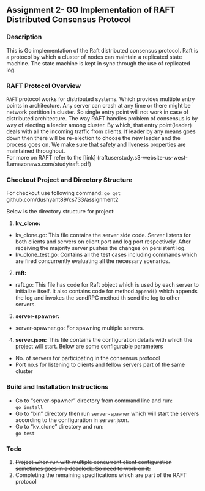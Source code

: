 ## Assignment 2- GO Implementation of RAFT Distributed Consensus Protocol <br/>

### Description

This is Go implementation of the Raft distributed consensus protocol. Raft is a protocol by which a cluster of nodes can maintain a replicated state machine. The state machine is kept in sync through the use of replicated log. 

### RAFT Protocol Overview

<code>RAFT</code> protocol works for distributed systems. Which provides multiple entry points in architecture. Any server can crash at any time or there might be network partition in cluster. So single entry point will not work in case of distributed architecture. 
The way RAFT handles problem of consensus is by way of electing a leader among cluster. By which, that entry point(leader) deals with all the incoming traffic from clients. If leader by any means goes down then there will be re-election to choose the new leader and the process goes on. We make sure that safety and liveness properties are maintained throughout. <br/>
For more on RAFT refer to the [link] (raftuserstudy.s3-website-us-west-1.amazonaws.com/study/raft.pdf)

### Checkout Project and Directory Structure

For checkout use following command:
<code>go get</code> github.com/dushyant89/cs733/assignment2

Below is the directory structure for project:

1. <b>kv_clone:</b>
  * kv_clone.go: This file contains the server side code. Server listens for both clients and servers on client port and log port respectively. After receiving the majority server pushes the changes on persistent log.
  * kv_clone_test.go: Contains all the test cases including commands which are fired concurrently evaluating all the necessary scenarios.
2. <b>raft:</b>
  * raft.go: This file has code for Raft object which is used by each server to initialize itself. It also contains code for method <code>Append()</code> which appends the log and invokes the sendRPC method th send the log to other servers.
3. <b>server-spawner:</b>
  * server-spawner.go: For spawning multiple servers.
4. <b>server.json:</b> This file contains the configuration details with which the project will start. Below are some configurable parameters
  * No. of servers for participating in the consensus protocol
  * Port no.s for listening to clients and fellow servers part of the same cluster


### Build and Installation Instructions
* Go to “server-spawner” directory from command line and run:
<br/><code>go install</code>
* Go to “bin” directory then run <code>server-spawner</code> which will start the servers according to the configuration in server.json.
* Go to “kv_clone” directory and run:
 <br/><code>go test </code>

### Todo
1. ~~Project when run with multiple concurrent client configuration sometimes goes in a deadlock. So need to work on it.~~
2. Completing the remaining specifications which are part of the RAFT protocol
